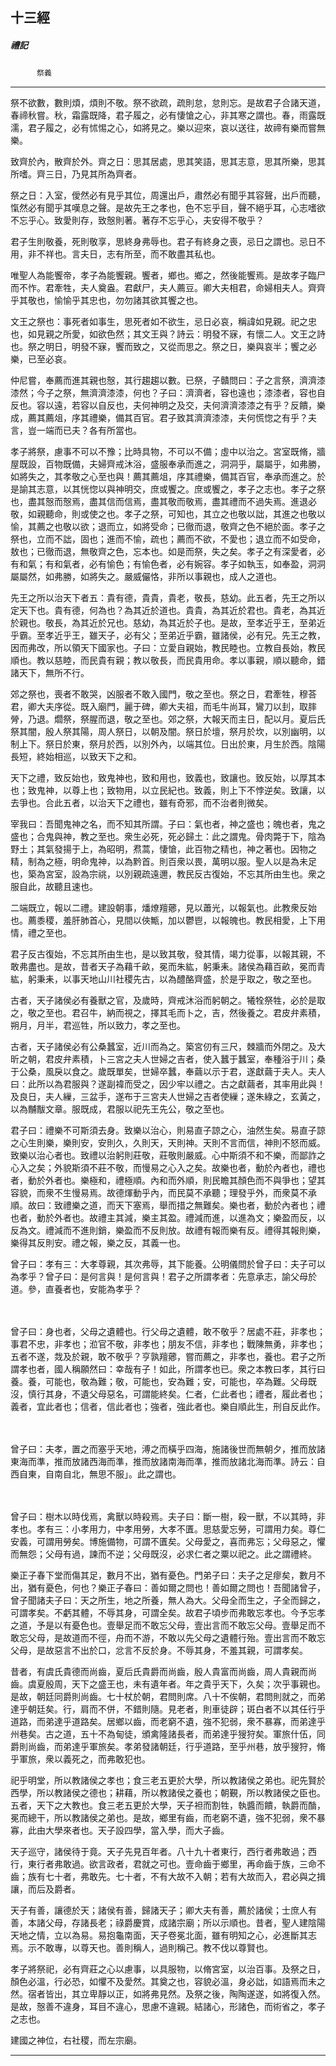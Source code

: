

## 十三經

##### 禮記
　　　`祭義`

* * *

祭不欲數，數則煩，煩則不敬。祭不欲疏，疏則怠，怠則忘。是故君子合諸天道，春禘秋嘗。秋，霜露既降，君子履之，必有悽愴之心，非其寒之謂也。春，雨露既濡，君子履之，必有怵惕之心，如將見之。樂以迎來，哀以送往，故禘有樂而嘗無樂。

致齊於內，散齊於外。齊之日：思其居處，思其笑語，思其志意，思其所樂，思其所嗜。齊三日，乃見其所為齊者。

祭之日：入室，僾然必有見乎其位，周還出戶，肅然必有聞乎其容聲，出戶而聽，愾然必有聞乎其嘆息之聲。是故先王之孝也，色不忘乎目，聲不絕乎耳，心志嗜欲不忘乎心。致愛則存，致慤則著。著存不忘乎心，夫安得不敬乎？

君子生則敬養，死則敬享，思終身弗辱也。君子有終身之喪，忌日之謂也。忌日不用，非不祥也。言夫日，志有所至，而不敢盡其私也。

唯聖人為能饗帝，孝子為能饗親。饗者，鄉也。鄉之，然後能饗焉。是故孝子臨尸而不怍。君牽牲，夫人奠盎。君獻尸，夫人薦豆。卿大夫相君，命婦相夫人。齊齊乎其敬也，愉愉乎其忠也，勿勿諸其欲其饗之也。

文王之祭也：事死者如事生，思死者如不欲生，忌日必哀，稱諱如見親。祀之忠也，如見親之所愛，如欲色然；其文王與？詩云：明發不寐，有懷二人。文王之詩也。祭之明日，明發不寐，饗而致之，又從而思之。祭之日，樂與哀半；饗之必樂，已至必哀。

仲尼嘗，奉薦而進其親也慤，其行趨趨以數。已祭，子贛問曰：子之言祭，濟濟漆漆然；今子之祭，無濟濟漆漆，何也？子曰：濟濟者，容也遠也；漆漆者，容也自反也。容以遠，若容以自反也，夫何神明之及交，夫何濟濟漆漆之有乎？反饋，樂成，薦其薦俎，序其禮樂，備其百官。君子致其濟濟漆漆，夫何慌惚之有乎？夫言，豈一端而已夫？各有所當也。

孝子將祭，慮事不可以不豫；比時具物，不可以不備；虛中以治之。宮室既脩，牆屋既設，百物既備，夫婦齊戒沐浴，盛服奉承而進之，洞洞乎，屬屬乎，如弗勝，如將失之，其孝敬之心至也與！薦其薦俎，序其禮樂，備其百官，奉承而進之。於是諭其志意，以其恍惚以與神明交，庶或饗之。庶或饗之，孝子之志也。孝子之祭也，盡其慤而慤焉，盡其信而信焉，盡其敬而敬焉，盡其禮而不過失焉。進退必敬，如親聽命，則或使之也。孝子之祭，可知也，其立之也敬以詘，其進之也敬以愉，其薦之也敬以欲；退而立，如將受命；已徹而退，敬齊之色不絕於面。孝子之祭也，立而不詘，固也；進而不愉，疏也；薦而不欲，不愛也；退立而不如受命，敖也；已徹而退，無敬齊之色，忘本也。如是而祭，失之矣。孝子之有深愛者，必有和氣；有和氣者，必有愉色；有愉色者，必有婉容。孝子如執玉，如奉盈，洞洞屬屬然，如弗勝，如將失之。嚴威儼恪，非所以事親也，成人之道也。

先王之所以治天下者五：貴有德，貴貴，貴老，敬長，慈幼。此五者，先王之所以定天下也。貴有德，何為也？為其近於道也。貴貴，為其近於君也。貴老，為其近於親也。敬長，為其近於兄也。慈幼，為其近於子也。是故，至孝近乎王，至弟近乎霸。至孝近乎王，雖天子，必有父；至弟近乎霸，雖諸侯，必有兄。先王之教，因而弗改，所以領天下國家也。子曰：立愛自親始，教民睦也。立教自長始，教民順也。教以慈睦，而民貴有親；教以敬長，而民貴用命。孝以事親，順以聽命，錯諸天下，無所不行。

郊之祭也，喪者不敢哭，凶服者不敢入國門，敬之至也。祭之日，君牽牲，穆荅君，卿大夫序從。既入廟門，麗于碑，卿大夫祖，而毛牛尚耳，鸞刀以刲，取膟膋，乃退。爓祭，祭腥而退，敬之至也。郊之祭，大報天而主日，配以月。夏后氏祭其闇，殷人祭其陽，周人祭日，以朝及闇。祭日於壇，祭月於坎，以別幽明，以制上下。祭日於東，祭月於西，以別外內，以端其位。日出於東，月生於西。陰陽長短，終始相巡，以致天下之和。

天下之禮，致反始也，致鬼神也，致和用也，致義也，致讓也。致反始，以厚其本也；致鬼神，以尊上也；致物用，以立民紀也。致義，則上下不悖逆矣。致讓，以去爭也。合此五者，以治天下之禮也，雖有奇邪，而不治者則微矣。

宰我曰：吾聞鬼神之名，而不知其所謂。子曰：氣也者，神之盛也；魄也者，鬼之盛也；合鬼與神，教之至也。衆生必死，死必歸土：此之謂鬼。骨肉斃于下，陰為野土；其氣發揚于上，為昭明，焄蒿，悽愴，此百物之精也，神之著也。因物之精，制為之極，明命鬼神，以為黔首。則百衆以畏，萬明以服。聖人以是為未足也，築為宮室，設為宗祧，以別親疏遠邇，教民反古復始，不忘其所由生也。衆之服自此，故聽且速也。

二端既立，報以二禮。建設朝事，燔燎羶薌，見以蕭光，以報氣也。此教衆反始也。薦黍稷，羞肝肺首心，見間以俠甒，加以鬱鬯，以報魄也。教民相愛，上下用情，禮之至也。

君子反古復始，不忘其所由生也，是以致其敬，發其情，竭力從事，以報其親，不敢弗盡也。是故，昔者天子為藉千畝，冕而朱紘，躬秉耒。諸侯為藉百畝，冕而青紘，躬秉耒，以事天地山川社稷先古，以為醴酪齊盛，於是乎取之，敬之至也。

古者，天子諸侯必有養獸之官，及歲時，齊戒沐浴而躬朝之。犧牷祭牲，必於是取之，敬之至也。君召牛，納而視之，擇其毛而卜之，吉，然後養之。君皮弁素積，朔月，月半，君巡牲，所以致力，孝之至也。

古者，天子諸侯必有公桑蠶室，近川而為之。築宮仞有三尺，棘牆而外閉之。及大昕之朝，君皮弁素積，卜三宮之夫人世婦之吉者，使入蠶于蠶室，奉種浴于川；桑于公桑，風戾以食之。歲既單矣，世婦卒蠶，奉繭以示于君，遂獻繭于夫人。夫人曰：此所以為君服與？遂副褘而受之，因少牢以禮之。古之獻繭者，其率用此與！及良日，夫人繅，三盆手，遂布于三宮夫人世婦之吉者使繅；遂朱綠之，玄黃之，以為黼黻文章。服既成，君服以祀先王先公，敬之至也。

君子曰：禮樂不可斯須去身。致樂以治心，則易直子諒之心，油然生矣。易直子諒之心生則樂，樂則安，安則久，久則天，天則神。天則不言而信，神則不怒而威。致樂以治心者也。致禮以治躬則莊敬，莊敬則嚴威。心中斯須不和不樂，而鄙詐之心入之矣；外貌斯須不莊不敬，而慢易之心入之矣。故樂也者，動於內者也，禮也者，動於外者也。樂極和，禮極順。內和而外順，則民瞻其顏色而不與爭也；望其容貌，而衆不生慢易焉。故德煇動乎內，而民莫不承聽；理發乎外，而衆莫不承順。故曰：致禮樂之道，而天下塞焉，舉而措之無難矣。樂也者，動於內者也；禮也者，動於外者也。故禮主其減，樂主其盈。禮減而進，以進為文；樂盈而反，以反為文。禮減而不進則銷，樂盈而不反則放。故禮有報而樂有反。禮得其報則樂，樂得其反則安。禮之報，樂之反，其義一也。

曾子曰：孝有三：大孝尊親，其次弗辱，其下能養。公明儀問於曾子曰：夫子可以為孝乎？曾子曰：是何言與！是何言與！君子之所謂孝者：先意承志，諭父母於道。參，直養者也，安能為孝乎？

　

曾子曰：身也者，父母之遺體也。行父母之遺體，敢不敬乎？居處不莊，非孝也；事君不忠，非孝也；涖官不敬，非孝也；朋友不信，非孝也；戰陳無勇，非孝也；五者不遂，烖及於親，敢不敬乎？亨孰羶薌，嘗而薦之，非孝也，養也。君子之所謂孝也者，國人稱願然曰：幸哉有子！如此，所謂孝也已。衆之本教曰孝，其行曰養。養，可能也，敬為難；敬，可能也，安為難；安，可能也，卒為難。父母既沒，慎行其身，不遺父母惡名，可謂能終矣。仁者，仁此者也；禮者，履此者也；義者，宜此者也；信者，信此者也；強者，強此者也。樂自順此生，刑自反此作。

　

曾子曰：夫孝，置之而塞乎天地，溥之而橫乎四海，施諸後世而無朝夕，推而放諸東海而準，推而放諸西海而準，推而放諸南海而準，推而放諸北海而準。詩云：自西自東，自南自北，無思不服」。此之謂也。

　

曾子曰：樹木以時伐焉，禽獸以時殺焉。夫子曰：斷一樹，殺一獸，不以其時，非孝也。孝有三：小孝用力，中孝用勞，大孝不匱。思慈愛忘勞，可謂用力矣。尊仁安義，可謂用勞矣。博施備物，可謂不匱矣。父母愛之，喜而弗忘；父母惡之，懼而無怨；父母有過，諫而不逆；父母既沒，必求仁者之粟以祀之。此之謂禮終。

樂正子春下堂而傷其足，數月不出，猶有憂色。門弟子曰：夫子之足瘳矣，數月不出，猶有憂色，何也？樂正子春曰：善如爾之問也！善如爾之問也！吾聞諸曾子，曾子聞諸夫子曰：天之所生，地之所養，無人為大。父母全而生之，子全而歸之，可謂孝矣。不虧其體，不辱其身，可謂全矣。故君子頃步而弗敢忘孝也。今予忘孝之道，予是以有憂色也。壹舉足而不敢忘父母，壹出言而不敢忘父母。壹舉足而不敢忘父母，是故道而不徑，舟而不游，不敢以先父母之遺體行殆。壹出言而不敢忘父母，是故惡言不出於口，忿言不反於身。不辱其身，不羞其親，可謂孝矣。

昔者，有虞氏貴德而尚齒，夏后氏貴爵而尚齒，殷人貴富而尚齒，周人貴親而尚齒。虞夏殷周，天下之盛王也，未有遺年者。年之貴乎天下，久矣；次乎事親也。是故，朝廷同爵則尚齒。七十杖於朝，君問則席。八十不俟朝，君問則就之，而弟達乎朝廷矣。行，肩而不併，不錯則隨。見老者，則車徒辟；斑白者不以其任行乎道路，而弟達乎道路矣。居鄉以齒，而老窮不遺，強不犯弱，衆不暴寡，而弟達乎州巷矣。古之道，五十不為甸徒，頒禽隆諸長者，而弟達乎獀狩矣。軍旅什伍，同爵則尚齒，而弟達乎軍旅矣。孝弟發諸朝廷，行乎道路，至乎州巷，放乎獀狩，脩乎軍旅，衆以義死之，而弗敢犯也。

祀乎明堂，所以教諸侯之孝也；食三老五更於大學，所以教諸侯之弟也。祀先賢於西學，所以教諸侯之德也；耕藉，所以教諸侯之養也；朝覲，所以教諸侯之臣也。五者，天下之大教也。食三老五更於大學，天子袒而割牲，執醬而饋，執爵而酳，冕而總干，所以教諸侯之弟也。是故，鄉里有齒，而老窮不遺，強不犯弱，衆不暴寡，此由大學來者也。天子設四學，當入學，而大子齒。

天子巡守，諸侯待于竟。天子先見百年者。八十九十者東行，西行者弗敢過；西行，東行者弗敢過。欲言政者，君就之可也。壹命齒于鄉里，再命齒于族，三命不齒；族有七十者，弗敢先。七十者，不有大故不入朝；若有大故而入，君必與之揖讓，而后及爵者。

天子有善，讓德於天；諸侯有善，歸諸天子；卿大夫有善，薦於諸侯；士庶人有善，本諸父母，存諸長老；祿爵慶賞，成諸宗廟；所以示順也。昔者，聖人建陰陽天地之情，立以為易。易抱龜南面，天子卷冕北面，雖有明知之心，必進斷其志焉。示不敢專，以尊天也。善則稱人，過則稱己。教不伐以尊賢也。

孝子將祭祀，必有齊莊之心以慮事，以具服物，以脩宮室，以治百事。及祭之日，顏色必溫，行必恐，如懼不及愛然。其奠之也，容貌必溫，身必詘，如語焉而未之然。宿者皆出，其立卑靜以正，如將弗見然。及祭之後，陶陶遂遂，如將復入然。是故，慤善不違身，耳目不違心，思慮不違親。結諸心，形諸色，而術省之，孝子之志也。

建國之神位，右社稷，而左宗廟。

* * *

